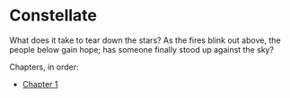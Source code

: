 # Constellate

What does it take to tear down the stars? As the fires blink out above, the people below gain hope; has someone finally stood up against the sky?

Chapters, in order:
- [Chapter 1](ch1.md)

